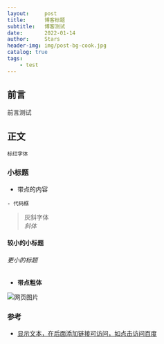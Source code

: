 ```yaml
---
layout:     post
title:      博客标题
subtitle:   博客测试
date:       2022-01-14
author:     Stars
header-img: img/post-bg-cook.jpg
catalog: true
tags:
    - test
---
```


## 前言

前言测试



## 正文

`标红字体`

### 小标题

- 带点的内容

```	objc
- 代码框
```

> 灰斜字体           
*斜体*

#### 较小的小标题
###### 更小的标题
- **带点粗体**


![网页图片](https://ww3.sinaimg.cn/large/006y8lVagw1fbgye3re5xj30je0iomz8.jpg)


### 参考
- [显示文本，在后面添加链接可访问，如点击访问百度
](https://www.baidu.com)
